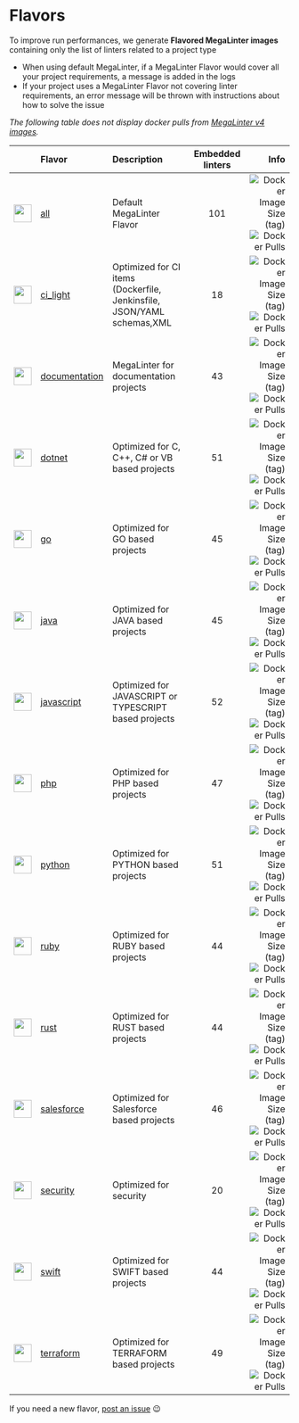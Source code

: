 <!-- markdownlint-disable MD013 -->
<!-- Generated by .automation/build.py, please do not update manually -->
<!-- flavors-section-start -->

# Flavors

To improve run performances, we generate **Flavored MegaLinter images** containing only the list of linters related to a project type

- When using default MegaLinter, if a MegaLinter Flavor would cover all your project requirements, a message is added in the logs
- If your project uses a MegaLinter Flavor not covering linter requirements, an error message will be thrown with instructions about how to solve the issue

_The following table does not display docker pulls from [MegaLinter v4 images](https://hub.docker.com/r/nvuillam/mega-linter)._

<!-- flavors-table-start -->
|                                                                         <!-- -->                                                                         | Flavor                                                          | Description                                                            | Embedded linters |                                                                                                                                                                                                       Info |
|:--------------------------------------------------------------------------------------------------------------------------------------------------------:|:----------------------------------------------------------------|:-----------------------------------------------------------------------|:----------------:|-----------------------------------------------------------------------------------------------------------------------------------------------------------------------------------------------------------:|
| <img src="https://github.com/megalinter/megalinter/raw/main/docs/assets/images/mega-linter-square.png" alt="" height="32px" class="megalinter-icon"></a> | [all](https://megalinter.github.io/v6-alpha/supported-linters/) | Default MegaLinter Flavor                                              |       101        |                             ![Docker Image Size (tag)](https://img.shields.io/docker/image-size/megalinter/megalinter/v6-alpha) ![Docker Pulls](https://img.shields.io/docker/pulls/megalinter/megalinter) |
|      <img src="https://github.com/megalinter/megalinter/raw/main/docs/assets/icons/ci_light.ico" alt="" height="32px" class="megalinter-icon"></a>       | [ci_light](flavors/ci_light.md#readme)                          | Optimized for CI items (Dockerfile, Jenkinsfile, JSON/YAML schemas,XML |        18        |           ![Docker Image Size (tag)](https://img.shields.io/docker/image-size/megalinter/megalinter-ci_light/v6-alpha) ![Docker Pulls](https://img.shields.io/docker/pulls/megalinter/megalinter-ci_light) |
|    <img src="https://github.com/megalinter/megalinter/raw/main/docs/assets/icons/documentation.ico" alt="" height="32px" class="megalinter-icon"></a>    | [documentation](flavors/documentation.md#readme)                | MegaLinter for documentation projects                                  |        43        | ![Docker Image Size (tag)](https://img.shields.io/docker/image-size/megalinter/megalinter-documentation/v6-alpha) ![Docker Pulls](https://img.shields.io/docker/pulls/megalinter/megalinter-documentation) |
|       <img src="https://github.com/megalinter/megalinter/raw/main/docs/assets/icons/dotnet.ico" alt="" height="32px" class="megalinter-icon"></a>        | [dotnet](flavors/dotnet.md#readme)                              | Optimized for C, C++, C# or VB based projects                          |        51        |               ![Docker Image Size (tag)](https://img.shields.io/docker/image-size/megalinter/megalinter-dotnet/v6-alpha) ![Docker Pulls](https://img.shields.io/docker/pulls/megalinter/megalinter-dotnet) |
|         <img src="https://github.com/megalinter/megalinter/raw/main/docs/assets/icons/go.ico" alt="" height="32px" class="megalinter-icon"></a>          | [go](flavors/go.md#readme)                                      | Optimized for GO based projects                                        |        45        |                       ![Docker Image Size (tag)](https://img.shields.io/docker/image-size/megalinter/megalinter-go/v6-alpha) ![Docker Pulls](https://img.shields.io/docker/pulls/megalinter/megalinter-go) |
|        <img src="https://github.com/megalinter/megalinter/raw/main/docs/assets/icons/java.ico" alt="" height="32px" class="megalinter-icon"></a>         | [java](flavors/java.md#readme)                                  | Optimized for JAVA based projects                                      |        45        |                   ![Docker Image Size (tag)](https://img.shields.io/docker/image-size/megalinter/megalinter-java/v6-alpha) ![Docker Pulls](https://img.shields.io/docker/pulls/megalinter/megalinter-java) |
|     <img src="https://github.com/megalinter/megalinter/raw/main/docs/assets/icons/javascript.ico" alt="" height="32px" class="megalinter-icon"></a>      | [javascript](flavors/javascript.md#readme)                      | Optimized for JAVASCRIPT or TYPESCRIPT based projects                  |        52        |       ![Docker Image Size (tag)](https://img.shields.io/docker/image-size/megalinter/megalinter-javascript/v6-alpha) ![Docker Pulls](https://img.shields.io/docker/pulls/megalinter/megalinter-javascript) |
|         <img src="https://github.com/megalinter/megalinter/raw/main/docs/assets/icons/php.ico" alt="" height="32px" class="megalinter-icon"></a>         | [php](flavors/php.md#readme)                                    | Optimized for PHP based projects                                       |        47        |                     ![Docker Image Size (tag)](https://img.shields.io/docker/image-size/megalinter/megalinter-php/v6-alpha) ![Docker Pulls](https://img.shields.io/docker/pulls/megalinter/megalinter-php) |
|       <img src="https://github.com/megalinter/megalinter/raw/main/docs/assets/icons/python.ico" alt="" height="32px" class="megalinter-icon"></a>        | [python](flavors/python.md#readme)                              | Optimized for PYTHON based projects                                    |        51        |               ![Docker Image Size (tag)](https://img.shields.io/docker/image-size/megalinter/megalinter-python/v6-alpha) ![Docker Pulls](https://img.shields.io/docker/pulls/megalinter/megalinter-python) |
|        <img src="https://github.com/megalinter/megalinter/raw/main/docs/assets/icons/ruby.ico" alt="" height="32px" class="megalinter-icon"></a>         | [ruby](flavors/ruby.md#readme)                                  | Optimized for RUBY based projects                                      |        44        |                   ![Docker Image Size (tag)](https://img.shields.io/docker/image-size/megalinter/megalinter-ruby/v6-alpha) ![Docker Pulls](https://img.shields.io/docker/pulls/megalinter/megalinter-ruby) |
|        <img src="https://github.com/megalinter/megalinter/raw/main/docs/assets/icons/rust.ico" alt="" height="32px" class="megalinter-icon"></a>         | [rust](flavors/rust.md#readme)                                  | Optimized for RUST based projects                                      |        44        |                   ![Docker Image Size (tag)](https://img.shields.io/docker/image-size/megalinter/megalinter-rust/v6-alpha) ![Docker Pulls](https://img.shields.io/docker/pulls/megalinter/megalinter-rust) |
|     <img src="https://github.com/megalinter/megalinter/raw/main/docs/assets/icons/salesforce.ico" alt="" height="32px" class="megalinter-icon"></a>      | [salesforce](flavors/salesforce.md#readme)                      | Optimized for Salesforce based projects                                |        46        |       ![Docker Image Size (tag)](https://img.shields.io/docker/image-size/megalinter/megalinter-salesforce/v6-alpha) ![Docker Pulls](https://img.shields.io/docker/pulls/megalinter/megalinter-salesforce) |
|      <img src="https://github.com/megalinter/megalinter/raw/main/docs/assets/icons/security.ico" alt="" height="32px" class="megalinter-icon"></a>       | [security](flavors/security.md#readme)                          | Optimized for security                                                 |        20        |           ![Docker Image Size (tag)](https://img.shields.io/docker/image-size/megalinter/megalinter-security/v6-alpha) ![Docker Pulls](https://img.shields.io/docker/pulls/megalinter/megalinter-security) |
|        <img src="https://github.com/megalinter/megalinter/raw/main/docs/assets/icons/swift.ico" alt="" height="32px" class="megalinter-icon"></a>        | [swift](flavors/swift.md#readme)                                | Optimized for SWIFT based projects                                     |        44        |                 ![Docker Image Size (tag)](https://img.shields.io/docker/image-size/megalinter/megalinter-swift/v6-alpha) ![Docker Pulls](https://img.shields.io/docker/pulls/megalinter/megalinter-swift) |
|      <img src="https://github.com/megalinter/megalinter/raw/main/docs/assets/icons/terraform.ico" alt="" height="32px" class="megalinter-icon"></a>      | [terraform](flavors/terraform.md#readme)                        | Optimized for TERRAFORM based projects                                 |        49        |         ![Docker Image Size (tag)](https://img.shields.io/docker/image-size/megalinter/megalinter-terraform/v6-alpha) ![Docker Pulls](https://img.shields.io/docker/pulls/megalinter/megalinter-terraform) |
<!-- flavors-table-end -->

If you need a new flavor, [post an issue](https://github.com/megalinter/megalinter/issues) :wink:


<!-- flavors-section-end -->
